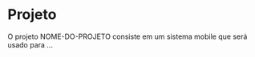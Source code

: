 # Projeto <nome do projeto>

O projeto NOME-DO-PROJETO consiste em um sistema mobile que será usado para ...
